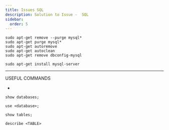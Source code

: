 ```yaml
---
title: Issues SQL
description: Solution to Issue -  SQL
sidebar:
  order: 5
---
```



```
sudo apt-get remove --purge mysql*
sudo apt-get purge mysql*
sudo apt-get autoremove
sudo apt-get autoclean
sudo apt-get remove dbconfig-mysql
```


```
sudo apt-get install mysql-server
```


---
USEFUL COMMANDS

- 
`show databases;`

`use <database>;`

`show tables;`

`describe <TABLE>`

